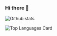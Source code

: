 ### Hi there 👋

<!--
**aklu-10/aklu-10** is a ✨ _special_ ✨ repository because its `README.md` (this file) appears on your GitHub profile.

Here are some ideas to get you started:

- 🔭 I’m currently working on ...
- 🌱 I’m currently learning ...
- 👯 I’m looking to collaborate on ...
- 🤔 I’m looking for help with ...
- 💬 Ask me about ...
- 📫 How to reach me: ...
- 😄 Pronouns: ...
- ⚡ Fun fact: ...
-->

![Github stats](https://github-readme-stats.vercel.app/api?username=aklu-10&theme=highcontrast&show_icons=true&count_private=true)

![Top Languages Card](https://github-readme-stats.vercel.app/api/top-langs/?username=aklu-10&layout=compact)
